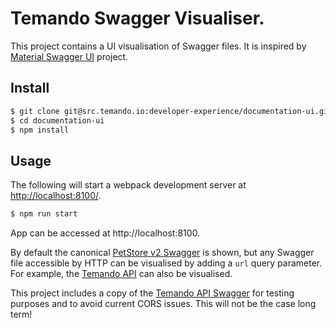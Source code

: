 # Temando Swagger Visualiser.

This project contains a UI visualisation of Swagger files. It is inspired by [Material Swagger UI](https://github.com/legendecas/material-swagger-ui) project.

## Install

```sh
$ git clone git@src.temando.io:developer-experience/documentation-ui.git
$ cd documentation-ui
$ npm install
```

## Usage

The following will start a webpack development server at [http://localhost:8100/](http://localhost:8100/).

```sh
$ npm run start
```

App can be accessed at http://localhost:8100.

By default the canonical [PetStore v2 Swagger](http://petstore.swagger.io/v2/swagger.json) is shown, but any Swagger file accessible by HTTP can be visualised by adding a `url` query parameter. For example, the [Temando API](http://localhost:8100/?url=sample-platform-swagger.json) can also be visualised.

This project includes a copy of the [Temando API Swagger](http://canary-library-of-alexandria.s3-website-us-east-1.amazonaws.com/definition-viewer/resources/swagger/sample-platform-swagger.js) for testing purposes and to avoid current CORS issues. This will not be the case long term!
